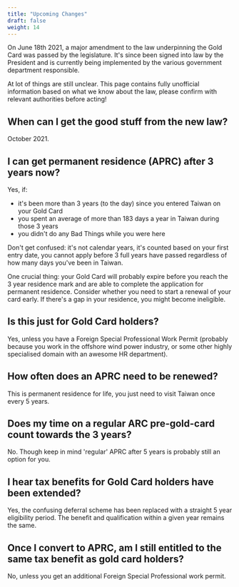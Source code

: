 ```yaml
---
title: "Upcoming Changes"
draft: false
weight: 14
---
```


On June 18th 2021, a major amendment to the law underpinning the Gold Card
 was passed by the legislature. It's since been signed into law by the President
and is currently being implemented by the various government department responsible.

At lot of things are still unclear.
This page contains fully unofficial information based on what we know about the law,
please confirm with relevant authorities before acting!

## When can I get the good stuff from the new law?
October 2021.

## I can get permanent residence (APRC) after 3 years now?
Yes, if:
* it's been more than 3 years (to the day) since you entered Taiwan on your Gold Card
* you spent an average of more than 183 days a year in Taiwan during those 3 years
* you didn't do any Bad Things while you were here

Don't get confused: it's not calendar years, it's counted based on your first entry date,
you cannot apply before 3 full years have passed regardless of how many days you've been
in Taiwan.

One crucial thing: your Gold Card will probably expire before you reach the 3 year 
residence mark and are able to complete the application for permanent residence. Consider
whether you need to start a renewal of your card early. If there's a gap in your
residence, you might become ineligible.

## Is this just for Gold Card holders?
Yes, unless you have a Foreign Special Professional Work Permit (probably because
you work in the offshore wind power industry, or some other highly specialised domain
with an awesome HR department).

## How often does an APRC need to be renewed?
This is permanent residence for life, you just need to visit Taiwan once every 5 years.

## Does my time on a regular ARC pre-gold-card count towards the 3 years?
No. Though keep in mind 'regular' APRC after 5 years is probably still an option for you.

## I hear tax benefits for Gold Card holders have been extended?
Yes, the confusing deferral scheme has been replaced with a straight 5 year eligibility period.
The benefit and qualification within a given year remains the same.

## Once I convert to APRC, am I still entitled to the same tax benefit as gold card holders?
No, unless you get an additional Foreign Special Professional work permit.

